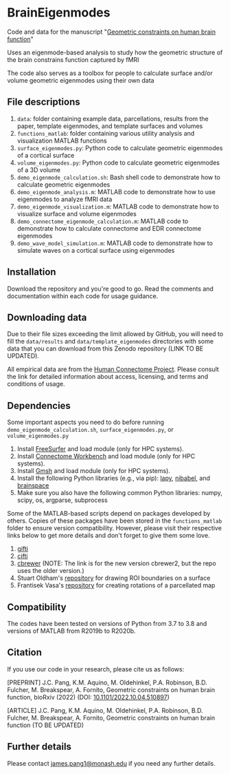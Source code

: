# BrainEigenmodes
Code and data for the manuscript "[Geometric constraints on human brain function](https://www.biorxiv.org/content/10.1101/2022.10.04.510897v2)"

Uses an eigenmode-based analysis to study how the geometric structure of the brain constrains function captured by fMRI

The code also serves as a toolbox for people to calculate surface and/or volume geometric eigenmodes using their own data

## File descriptions

1. `data`: folder containing example data, parcellations, results from the paper, template eigenmodes, and template surfaces and volumes
2. `functions_matlab`: folder containing various utility analysis and visualization MATLAB functions
3. `surface_eigenmodes.py`: Python code to calculate geometric eigenmodes of a cortical surface
4. `volume_eigenmodes.py`: Python code to calculate geometric eigenmodes of a 3D volume
5. `demo_eigenmode_calculation.sh`: Bash shell code to demonstrate how to calculate geometric eigenmodes
6. `demo_eigenmode_analysis.m`: MATLAB code to demonstrate how to use eigenmodes to analyze fMRI data
7. `demo_eigenmode_visualization.m`: MATLAB code to demonstrate how to visualize surface and volume eigenmodes
8. `demo_connectome_eigenmode_calculation.m`: MATLAB code to demonstrate how to calculate connectome and EDR connectome eigenmodes
9. `demo_wave_model_simulation.m`: MATLAB code to demonstrate how to simulate waves on a cortical surface using eigenmodes

## Installation

Download the repository and you're good to go.
Read the comments and documentation within each code for usage guidance.

## Downloading data

Due to their file sizes exceeding the limit allowed by GitHub, you will need to fill the `data/results` and `data/template_eigenmodes` directories with some data that you can download from this Zenodo repository (LINK TO BE UPDATED).

All empirical data are from the [Human Connectome Project](https://db.humanconnectome.org/). Please consult the link for detailed information about access, licensing, and terms and conditions of usage.

## Dependencies

Some important aspects you need to do before running `demo_eigenmode_calculation.sh`, `surface_eigenmodes.py`, or `volume_eigenmodes.py`

1. Install [FreeSurfer](https://surfer.nmr.mgh.harvard.edu/fswiki/DownloadAndInstall) and load module (only for HPC systems).
2. Install [Connectome Workbench](https://www.humanconnectome.org/software/get-connectome-workbench) and load module (only for HPC systems).
3. Install [Gmsh](https://gmsh.info/) and load module (only for HPC systems).
4. Install the following Python libraries (e.g., via pip): [lapy](https://github.com/Deep-MI/LaPy), [nibabel](https://nipy.org/nibabel/), and [brainspace](https://brainspace.readthedocs.io/en/latest/pages/install.html)
5. Make sure you also have the following common Python libraries: numpy, scipy, os, argparse, subprocess

Some of the MATLAB-based scripts depend on packages developed by others. Copies of these packages have been stored in the `functions_matlab` folder to ensure version compatibility. However, please visit their respective links below to get more details and don't forget to give them some love.

1. [gifti](https://github.com/gllmflndn/gifti)
2. [cifti](https://github.com/Washington-University/cifti-matlab)
3. [cbrewer](https://au.mathworks.com/matlabcentral/fileexchange/58350-cbrewer2?s_tid=srchtitle) (NOTE: The link is for the new version cbrewer2, but the repo uses the older version.) 
4. Stuart Oldham's [repository](https://github.com/StuartJO/plotSurfaceROIBoundary) for drawing ROI boundaries on a surface
5. Frantisek Vasa's [repository](https://github.com/frantisekvasa/rotate_parcellation) for creating rotations of a parcellated map

## Compatibility

The codes have been tested on versions of Python from 3.7 to 3.8 and versions of MATLAB from R2019b to R2020b.

## Citation

If you use our code in your research, please cite us as follows:

[PREPRINT] J.C. Pang, K.M. Aquino, M. Oldehinkel, P.A. Robinson, B.D. Fulcher, M. Breakspear, A. Fornito, Geometric constraints on human brain function, bioRxiv (2022) (DOI: [10.1101/2022.10.04.510897](https://www.biorxiv.org/content/10.1101/2022.10.04.510897v2))

[ARTICLE] J.C. Pang, K.M. Aquino, M. Oldehinkel, P.A. Robinson, B.D. Fulcher, M. Breakspear, A. Fornito, Geometric constraints on human brain function (TO BE UPDATED)

## Further details

Please contact james.pang1@monash.edu if you need any further details.
